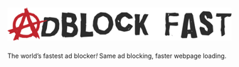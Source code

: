 # ![Adblock Fast](assets/adblockfast.png)

The world’s fastest ad blocker<em>!</em> Same ad blocking, faster webpage
loading.
